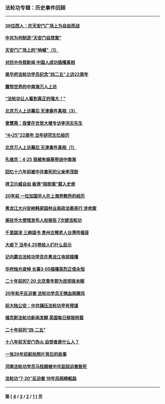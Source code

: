 ### 法轮功专辑：历史事件回顾
---
#### [36位西人：在天安门广场上为自由而战](../../pages/nf5793/n13390029.md?01050430) 
#### [中共为何制造“天安门自焚案”](../../pages/nf5793/n13183270.md?01050430) 
#### [天安门广场上的“呐喊”（1）](../../pages/nf5793/n13105277.md?01050430) 
#### [对抗中共假新闻 中国人成功插播真相](../../pages/nf5793/n12910618.md?01050430) 
#### [美华府法轮功学员纪念“四二五”上访22周年](../../pages/nf5793/n12904445.md?01050430) 
#### [震惊世界的中南海万人上访](../../pages/nf5793/n12903976.md?01050430) 
#### [“法轮功让人看到真正的强大！”](../../pages/nf5793/n12903195.md?01050430) 
#### [北京万人上访幕后 天津事件真相（3）](../../pages/nf5793/n12902807.md?01050430) 
#### [曾慧燕：我曾在世贸大楼专访李洪志先生](../../pages/nf5793/n12898729.md?01050430) 
#### [“4•25”22周年 当年研究生忆经历](../../pages/nf5793/n12894152.md?01050430) 
#### [北京万人上访幕后 天津事件真相（1）](../../pages/nf5793/n12885174.md?01050430) 
#### [孔维京：4·25 我被朱镕基带进中南海](../../pages/nf5793/n12864987.md?01050430) 
#### [回忆十六年前被中共害死的父亲李茂勋](../../pages/nf5793/n12880270.md?01050430) 
#### [捍卫示威自由 香港“阻街案”载入史册](../../pages/nf5793/n12811245.md?01050430) 
#### [20年前 一位加国华人在上海劳教所的经历](../../pages/nf5793/n12707932.md?01050430) 
#### [黑龙江大兴安岭韩家园林业局政法委恶行 涉命案](../../pages/nf5793/n12622815.md?01050430) 
#### [美驻华大使馆发布人权报告 7次提法轮功](../../pages/nf5793/n12520541.md?01050430) 
#### [千里跋涉 三麻袋书 贵州古稀老人台湾传福音](../../pages/nf5793/n12198750.md?01050430) 
#### [大疫下 当年4.25带给人们什么启示](../../pages/nf5793/n12058565.md?01050430) 
#### [记内蒙古法轮功学员在黑龙江电视插播](../../pages/nf5793/n11699194.md?01050430) 
#### [华府烛光夜悼 长春3·05插播英烈正信永恒](../../pages/nf5793/n11397432.md?01050430) 
#### [二十年前的7·20 北京青年郭为民彻夜未眠](../../pages/nf5793/n11354195.md?01050430) 
#### [20年和平反迫害 法轮功学员无惧血雨腥风](../../pages/nf5793/n11348279.md?01050430) 
#### [前大陆公安：中共镇压法轮功早有预谋](../../pages/nf5793/n11352168.md?01050430) 
#### [福克斯法轮功新闻发酵  英国每日邮报转载](../../pages/nf5793/n11285952.md?01050430) 
#### [二十年前的“四·二五”](../../pages/nf5793/n11207639.md?01050430) 
#### [十八年前天安门伪火 自焚者是什么人？](../../pages/nf5793/n10996556.md?01050430) 
#### [一张20年前航拍照片背后的故事](../../pages/nf5793/n10693797.md?01050430) 
#### [河南法轮功学员马桂娥被中共监狱迫害致死](../../pages/nf5793/n10684974.md?01050430) 
#### [法轮功“7‧20”反迫害 19年风雨崎岖路](../../pages/nf5793/n10570834.md?01050430) 

---
#### 第 [ [4](./4.md?01050430) / [3](./3.md?01050430) / [2](./2.md?01050430) / [1](./1.md?01050430) ] 页
